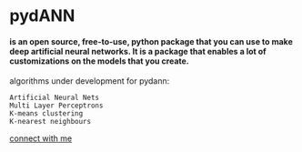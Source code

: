 # pydANN 
#### is an open source, free-to-use, python package that you can use to make deep artificial neural networks. It is a package that enables a lot of customizations on the models that you create.

algorithms under development for pydann:

    Artificial Neural Nets  
    Multi Layer Perceptrons
    K-means clustering
    K-nearest neighbours
    

[connect with me](https://www.instagram.com/shimron.alakkal)  
